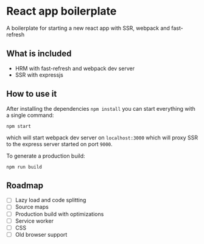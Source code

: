 # React app boilerplate

A boilerplate for starting a new react app with SSR, webpack and fast-refresh

## What is included

- HRM with fast-refresh and webpack dev server
- SSR with expressjs

## How to use it

After installing the dependencies `npm install` you can start everything with a single command:

```
npm start
```

which will start webpack dev server on `localhost:3000` which will proxy SSR to the express server started on port `9000`.

To generate a production build:

```
npm run build
```

## Roadmap

- [ ] Lazy load and code splitting
- [ ] Source maps
- [ ] Production build with optimizations
- [ ] Service worker
- [ ] CSS
- [ ] Old browser support

